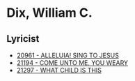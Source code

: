 # Dix, William C.

## Lyricist

- [20961 - ALLELUIA! SING TO JESUS](/hymns/20961.md)
- [21194 - COME UNTO ME, YOU WEARY](/hymns/21194.md)
- [21297 - WHAT CHILD IS THIS](/hymns/21297.md)

